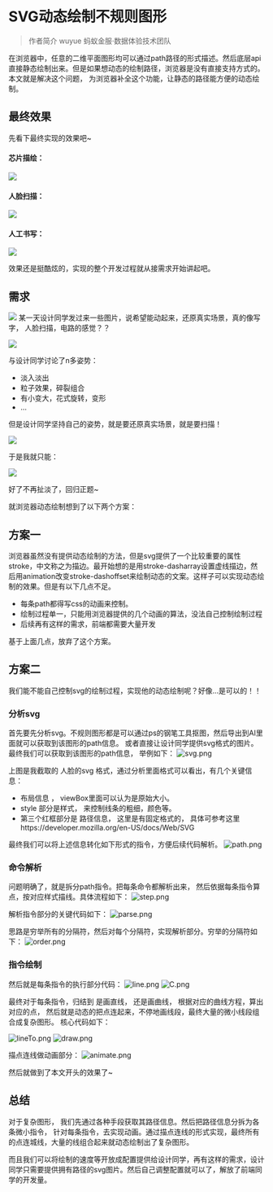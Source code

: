# SVG动态绘制不规则图形

>作者简介 wuyue 蚂蚁金服·数据体验技术团队

在浏览器中，任意的二维平面图形均可以通过path路径的形式描述。然后底层api 直接静态绘制出来。但是如果想动态的绘制路径，浏览器是没有直接支持方式的。 本文就是解决这个问题， 为浏览器补全这个功能，让静态的路径能方便的动态绘制。

## 最终效果
先看下最终实现的效果吧~
#### 芯片描绘：
![](https://user-gold-cdn.xitu.io/2017/10/13/dff2e26a544b7769b604010b159d3860)
#### 人脸扫描：
![](https://user-gold-cdn.xitu.io/2017/10/13/47f5352bac6e63ddfa13052642cfe0d1)
#### 人工书写：
![](https://user-gold-cdn.xitu.io/2017/10/13/d06ee3529d6a9920218deffdadebfe0d)

效果还是挺酷炫的，实现的整个开发过程就从接需求开始讲起吧。

## 需求

![](https://user-gold-cdn.xitu.io/2017/10/13/41795e70280b2d83f569fe4be0820412)
某一天设计同学发过来一些图片，说希望能动起来，还原真实场景，真的像写字， 人脸扫描，电路的感觉？？

![](https://user-gold-cdn.xitu.io/2017/10/13/f4902f150596c1c20fbba4a8d302704a)

与设计同学讨论了n多姿势：

 - 淡入淡出
 - 粒子效果，碎裂组合
 - 有小变大，花式旋转，变形
 - ...

但是设计同学坚持自己的姿势，就是要还原真实场景，就是要扫描！

![](https://user-gold-cdn.xitu.io/2017/10/13/901e6b98b2f7db4028caf3bbd232ce21)

于是我就只能：

![](https://user-gold-cdn.xitu.io/2017/10/13/0e92e7c551a2c69aa16f609e89172b67)

好了不再扯淡了，回归正题~

就浏览器动态绘制想到了以下两个方案：

## 方案一
浏览器虽然没有提供动态绘制的方法，但是svg提供了一个比较重要的属性stroke，中文称之为描边。最开始想的是用stroke-dasharray设置虚线描边，然后用animation改变stroke-dashoffset来绘制动态的文案。这样子可以实现动态绘制的效果。但是有以下几点不足。

 - 每条path都得写css的动画来控制。
 - 绘制过程单一，只能用浏览器提供的几个动画的算法，没法自己控制绘制过程
 - 后续再有这样的需求，前端都需要大量开发

基于上面几点，放弃了这个方案。

## 方案二
我们能不能自己控制svg的绘制过程，实现他的动态绘制呢？好像...是可以的！！

### 分析svg
首先要先分析svg。不规则图形都是可以通过ps的钢笔工具抠图，然后导出到AI里面就可以获取到该图形的path信息。 或者直接让设计同学提供svg格式的图片。 最终我们可以获取到该图形的path信息， 举例如下：
![svg.png](https://user-gold-cdn.xitu.io/2017/10/13/e23ec26e374ad3253353a7320786ee9f)

上图是我截取的 人脸的svg 格式，通过分析里面格式可以看出，有几个关键信息：
 - 布局信息 ， viewBox里面可以认为是原始大小。
 - style 部分是样式， 来控制线条的粗细，颜色等。
 - 第三个红框部分是 路径信息， 这里是有固定格式的，
 具体可参考这里https://developer.mozilla.org/en-US/docs/Web/SVG

最终我们可以将上述信息转化如下形式的指令，方便后续代码解析。
![path.png](https://user-gold-cdn.xitu.io/2017/10/13/0614965bdcb7bd9f2a421538f85f5ed0)

### 命令解析
问题明确了，就是拆分path指令。把每条命令都解析出来， 然后依据每条指令算点，按对应样式描线。具体流程如下：
![step.png](https://user-gold-cdn.xitu.io/2017/10/13/a00a0a95837d15ab395932319c5e3261)

解析指令部分的关键代码如下：
![parse.png](https://user-gold-cdn.xitu.io/2017/10/13/ff78a07f4230a4b902c1d10c36807498)

思路是穷举所有的分隔符，然后对每个分隔符，实现解析部分。穷举的分隔符如下：
![order.png](https://user-gold-cdn.xitu.io/2017/10/13/6da460a1baf1cca4a03c4013a1261739)

### 指令绘制
然后就是每条指令的执行部分代码：
![line.png](https://user-gold-cdn.xitu.io/2017/10/13/09fdadd644b707575e717681b97457ee)
![C.png](https://user-gold-cdn.xitu.io/2017/10/13/8c69cfe0a213e52ce9a5c7923f241744)

 最终对于每条指令，归结到 是画直线， 还是画曲线， 根据对应的曲线方程，算出对应的点， 然后就是动态的把点连起来，不停地画线段，最终大量的微小线段组合成复杂图形。
核心代码如下：

![lineTo.png](https://user-gold-cdn.xitu.io/2017/10/13/78b67a7a3c78f7acf896654d12200d66)
![draw.png](https://user-gold-cdn.xitu.io/2017/10/13/04c636e92a794b43a2fdec9011364184)

描点连线做动画部分：
![animate.png](https://user-gold-cdn.xitu.io/2017/10/13/70a2ae8868f4326f9f394361cfbde3d0)

然后就做到了本文开头的效果了~

## 总结
对于复杂图形， 我们先通过各种手段获取其路径信息。然后把路径信息分拆为各条微小指令， 针对每条指令，去实现动画。通过描点连线的形式实现，最终所有的点连城线，大量的线组合起来就动态绘制出了复杂图形。

而且我们可以将绘制的速度等开放成配置提供给设计同学，再有这样的需求，设计同学只需要提供拥有路径的svg图片。然后自己调整配置就可以了，解放了前端同学的开发量。
